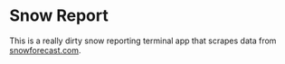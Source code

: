 # Snow Report
This is a really dirty snow reporting terminal app that scrapes data
from [snowforecast.com](https://www.snowforecast.com).
